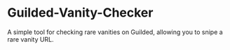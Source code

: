 # Guilded-Vanity-Checker
A simple tool for checking rare vanities on Guilded, allowing you to snipe a rare vanity URL.
